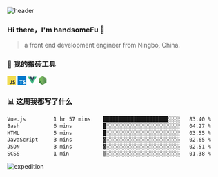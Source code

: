 ![header](https://raw.githubusercontent.com/fzq1998/fzq1998/master/header.png)

### Hi there，I'm handsomeFu 👋

> a front end development engineer from Ningbo, China.

### 🔧 我的搬砖工具
<code><img height="20" src="https://raw.githubusercontent.com/github/explore/80688e429a7d4ef2fca1e82350fe8e3517d3494d/topics/javascript/javascript.png" alt="javascript"></code>
<code><img height="20" src="https://raw.githubusercontent.com/github/explore/80688e429a7d4ef2fca1e82350fe8e3517d3494d/topics/typescript/typescript.png" alt="typescript"></code>
<code><img height="20" src="https://raw.githubusercontent.com/github/explore/80688e429a7d4ef2fca1e82350fe8e3517d3494d/topics/vue/vue.png" alt="vue"></code>
<code><img height="20" src="https://raw.githubusercontent.com/github/explore/80688e429a7d4ef2fca1e82350fe8e3517d3494d/topics/nodejs/nodejs.png" alt="nodejs"></code>



### 📊 这周我都写了什么
<!--START_SECTION:waka-->

```text
Vue.js         1 hr 57 mins    █████████████████████░░░░   83.40 %
Bash           6 mins          █░░░░░░░░░░░░░░░░░░░░░░░░   04.27 %
HTML           5 mins          █░░░░░░░░░░░░░░░░░░░░░░░░   03.55 %
JavaScript     3 mins          ▓░░░░░░░░░░░░░░░░░░░░░░░░   02.65 %
JSON           3 mins          ▓░░░░░░░░░░░░░░░░░░░░░░░░   02.51 %
SCSS           1 min           ▒░░░░░░░░░░░░░░░░░░░░░░░░   01.38 %
```

<!--END_SECTION:waka-->


![expedition](https://raw.githubusercontent.com/fzq1998/fzq1998/master/expedition.gif)

